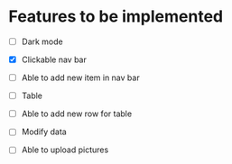 # Features to be implemented

- [ ] Dark mode

- [x] Clickable nav bar

- [ ] Able to add new item in nav bar

- [ ] Table

- [ ] Able to add new row for table

- [ ] Modify data

- [ ] Able to upload pictures